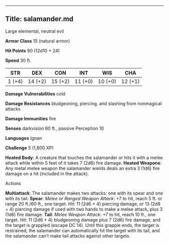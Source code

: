 -------------------------
Title: salamander.md
-------------------------


Large elemental, neutral evil

**Armor Class** 15 (natural armor)

**Hit Points** 90 (12d10 + 24)

**Speed** 30 ft.

  STR|         DEX|         CON|         INT|         WIS|         CHA
  -----------| -----------| -----------| -----------| -----------| -----------|
   1 (+4)   | 14 (+2)   | 15 (+2)   | 11 (+0)   | 10 (+0)   | 12 (+1)

**Damage Vulnerabilities** cold

**Damage Resistances** bludgeoning, piercing, and slashing from
nonmagical attacks

**Damage Immunities** fire

**Senses** darkvision 60 ft., passive Perception 10

**Languages** Ignan

**Challenge** 5 (1,800 XP)


**Heated Body**: A creature that touches the salamander or hits it
    with a melee attack while within 5 feet of it takes 7 (2d6)
    fire damage.
**Heated Weapons**: Any metal melee weapon the salamander wields
    deals an extra 3 (1d6) fire damage on a hit (included in
    the attack).


Actions

**Multiattack**: The salamander makes two attacks: one with its
    spear and one with its tail.
**Spear**: *Melee or Ranged Weapon Attack*: +7 to hit, reach 5 ft.
    or range 20 ft./60 ft., one target. *Hit:* 11 (2d6 + 4) piercing
    damage, or 13 (2d8 + 4) piercing damage if used with two hands to
    make a melee attack, plus 3 (1d6) fire damage.
**Tail**: *Melee Weapon Attack*: +7 to hit, reach 10 ft.,
    one target. *Hit*: 11 (2d6 + 4) bludgeoning damage plus 7 (2d6) fire
    damage, and the target is grappled (escape DC 14). Until this
    grapple ends, the target is restrained, the salamander can
    automatically hit the target with its tail, and the salamander can’t
    make tail attacks against other targets.

